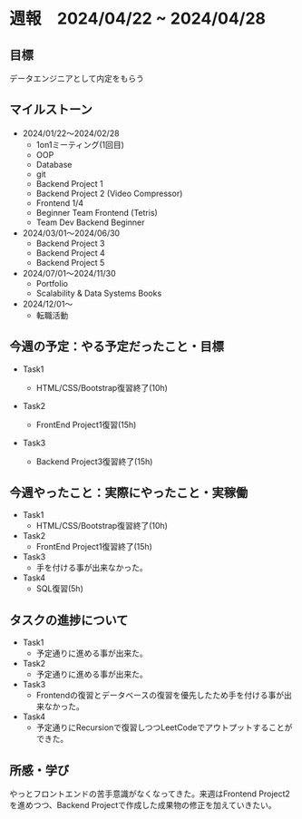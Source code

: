 # 週報　2024/04/22 ~ 2024/04/28

## 目標
データエンジニアとして内定をもらう

## マイルストーン
- 2024/01/22〜2024/02/28
    - 1on1ミーティング(1回目)
    - OOP
    - Database
    - git
    - Backend Project 1
    - Backend Project 2 (Video Compressor)
    - Frontend 1/4
    - Beginner Team Frontend (Tetris)
    - Team Dev Backend Beginner
- 2024/03/01〜2024/06/30
    - Backend Project 3
    - Backend Project 4
    - Backend Project 5 
- 2024/07/01〜2024/11/30
    - Portfolio
    - Scalability & Data Systems Books
- 2024/12/01〜
    - 転職活動

## 今週の予定：やる予定だったこと・目標
- Task1
    - HTML/CSS/Bootstrap復習終了(10h)

- Task2
    - FrontEnd Project1復習(15h)

- Task3
    - Backend Project3復習終了(15h)


## 今週やったこと：実際にやったこと・実稼働
- Task1
    - HTML/CSS/Bootstrap復習終了(10h)
- Task2
    - FrontEnd Project1復習終了(15h)
- Task3
    - 手を付ける事が出来なかった。
- Task4
    - SQL復習(5h)

## タスクの進捗について
- Task1
    - 予定通りに進める事が出来た。
- Task2
    - 予定通りに進める事が出来た。
- Task3
    - Frontendの復習とデータベースの復習を優先したため手を付ける事が出来なかった。
- Task4
    - 予定通りにRecursionで復習しつつLeetCodeでアウトプットすることができた。
## 所感・学び
やっとフロントエンドの苦手意識がなくなってきた。来週はFrontend Project2を進めつつ、Backend Projectで作成した成果物の修正を加えていきたい。